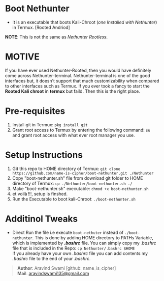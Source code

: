 # Boot Nethunter
- It is an executable that boots Kali-Chroot (_one Installed with Nethunter_) in Termux. [Rooted Andriod]

**NOTE**: This is not the same as _Nethunter Rootless_.

# MOTIVE
If you have ever used Nethunter-Rooted, then you would have definitely come across Nethunter-terminal. Nethunter-terminal is one of the good interfaces but, it doesn't support that much customizability when compared to other interfaces such as Termux. If you ever took a fancy to start the **Rooted Kali chroot** in **termux** but faild. Then this is the right place.

# Pre-requisites
1. Install git in Termux: `pkg install git`
2. Grant root access to Termux by entering the following command: `su`  
   and grant root access with what ever root manager you use.

# Setup Instructions
1. Git this repo to HOME directory of Termux: `git clone https://github.com/name-is-cipher/boot-nethunter.git ./Nethunter`
2. Copy "boot-nethunter.sh" file from download git folder to HOME directory of Termux: `cp ./Nethunter/boot-nethunter.sh ./`
3. Make "boot-nethunter.sh" executable: `chmod +x boot-nethunter.sh`
5. et voilà !!!, setup is finshed.
6. Run the Executable to boot kali-Chroot: `./boot-nethunter.sh`

# Additinol Tweaks
- Direct Run the file i.e execute `boot-nethuter` instead of `./boot-nethunter`. This is done by adding HOME directory to PATHs Variable, which is implemented by _**.bashrc**_ file. You can simply copy my _.bashrc_ file that is included in the Repo: `cp Nethunter/.bashrc $HOME`  
If you already have your own _.bashrc_ file you can add contents my  _.bashrc_ file to the end of your _.bashrc_.


> **Author**: Aravind Swami [github: name_is_cipher]  
> **Mail**: aravindswami135@gmail.com

